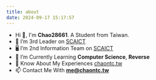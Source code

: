 ```yaml
---
title: about
date: 2024-09-17 15:17:57
---
```


- Hi 👋, I'm **Chao28661**. A Student from Taiwan.
- 🪪 I’m 3rd Leader on [SCAICT](https://scaict.org/)
- 🖥️ I’m 2nd Information Team on [SCAICT](https://scaict.org/)
- 🌱 I’m Currently Learning **Computer Science**, **Reverse**
- 📄 Know About My Experiences [chaontc.tw](https://chaontc.tw/)
- 📫 Contact Me With **me@chaontc.tw**